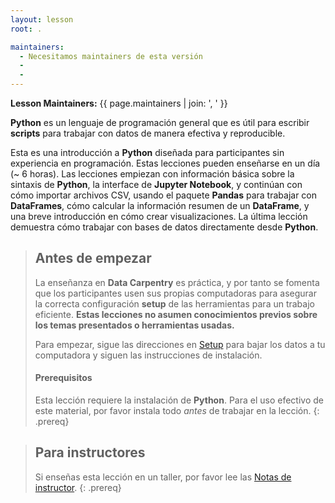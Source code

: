 ```yaml
---
layout: lesson
root: .

maintainers:
  - Necesitamos maintainers de esta versión
  - 
  - 
---
```


**Lesson Maintainers:** {{ page.maintainers | join: ', ' }}

**Python** es un lenguaje de programación general que es útil para escribir **scripts** para trabajar con datos de manera efectiva y reproducible.

Esta es una introducción a **Python** diseñada para participantes sin experiencia en programación. Estas lecciones pueden enseñarse en un día (~ 6 horas). Las lecciones empiezan con información básica sobre la sintaxis de **Python**, la interface de **Jupyter Notebook**, y continúan con cómo importar archivos CSV, usando el paquete **Pandas** para trabajar con **DataFrames**, cómo calcular la información resumen de un **DataFrame**, y una breve introducción en cómo crear visualizaciones. La última lección demuestra cómo trabajar con bases de datos directamente desde **Python**.

> ## Antes de empezar
>
> La enseñanza en **Data Carpentry** es práctica, y por tanto se fomenta que los participantes usen sus propias computadoras para 
> asegurar la correcta configuración **setup** de las herramientas para un trabajo eficiente.
> **Estas lecciones no asumen conocimientos previos sobre los temas presentados o herramientas usadas.**
>
> Para empezar, sigue las direcciones en [Setup](https://carpentries-es.github.io/python-ecology-lesson-es/setup.html)
> para bajar los datos a tu computadora y siguen las instrucciones de instalación.
>
> #### Prerequisitos
>
> Esta lección requiere la instalación de **Python**.
> Para el uso efectivo de este material, por favor instala todo 
> *antes* de trabajar en la lección.
{: .prereq}

> ## Para instructores
> Si enseñas esta lección en un taller, por favor lee las 
> [Notas de instructor](https://carpentries-es.github.io/python-ecology-lesson-es/guide).
{: .prereq}
